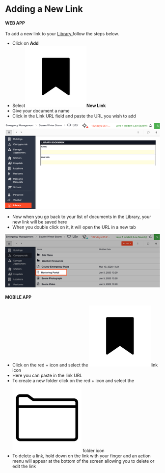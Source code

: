 # Adding a New Link

#### WEB APP

To add a new link to your [Library ](./)follow the steps below.

* Click on **Add**
* Select![](../../.gitbook/assets/bookmark-icon.png)**New Link**
* Give your document a name
* Click in the Link URL field and paste the URL you wish to add 

![](../../.gitbook/assets/adding-a-new-link.png)

* Now when you go back to your list of documents in the Library, your new link will be saved here
* When you double click on it, it will open the URL in a new tab 

![](../../.gitbook/assets/adding-a-new-link-2.png)

#### MOBILE APP

* Click on the red + icon and select the ![](../../.gitbook/assets/bookmark-icon.png)link icon
* Here you can paste in the link URL
* To create a new folder click on the red + icon and select the ![](../../.gitbook/assets/folder-icon.png) folder icon
* To delete a link, hold down on the link with your finger and an action menu will appear at the bottom of the screen allowing you to delete or edit the link

